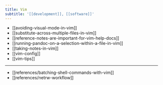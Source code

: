 ```yaml
---
title: Vim
subtitle: '[[development]], [[software]]'
---
```


- [[avoiding-visual-mode-in-vim]]
- [[substitute-across-multiple-files-in-vim]]
- [[reference-notes-are-important-for-vim-help-docs]]
- [[running-pandoc-on-a-selection-within-a-file-in-vim]]
- [[taking-notes-in-vim]]
- [[vim-config]]
- [[vim-tips]]

---

- [[references/batching-shell-commands-with-vim]]
- [[references/netrw-workflow]]
